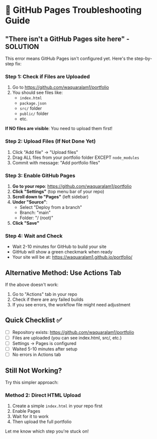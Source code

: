# 🔧 GitHub Pages Troubleshooting Guide

## "There isn't a GitHub Pages site here" - SOLUTION

This error means GitHub Pages isn't configured yet. Here's the step-by-step fix:

### Step 1: Check if Files are Uploaded
1. Go to https://github.com/waquaralam1/portfolio
2. You should see files like:
   - `index.html`
   - `package.json`
   - `src/` folder
   - `public/` folder
   - etc.

**If NO files are visible**: You need to upload them first!

### Step 2: Upload Files (If Not Done Yet)
1. Click "Add file" → "Upload files"
2. Drag ALL files from your portfolio folder EXCEPT `node_modules`
3. Commit with message: "Add portfolio files"

### Step 3: Enable GitHub Pages
1. **Go to your repo**: https://github.com/waquaralam1/portfolio
2. **Click "Settings"** (top menu bar of your repo)
3. **Scroll down to "Pages"** (left sidebar)
4. **Under "Source"**:
   - Select "Deploy from a branch"
   - Branch: "main" 
   - Folder: "/ (root)"
5. **Click "Save"**

### Step 4: Wait and Check
- Wait 2-10 minutes for GitHub to build your site
- GitHub will show a green checkmark when ready
- Your site will be at: https://waquaralam1.github.io/portfolio/

## Alternative Method: Use Actions Tab

If the above doesn't work:

1. Go to "Actions" tab in your repo
2. Check if there are any failed builds
3. If you see errors, the workflow file might need adjustment

## Quick Checklist ✅

- [ ] Repository exists: https://github.com/waquaralam1/portfolio
- [ ] Files are uploaded (you can see index.html, src/, etc.)
- [ ] Settings → Pages is configured
- [ ] Waited 5-10 minutes after setup
- [ ] No errors in Actions tab

## Still Not Working?

Try this simpler approach:

### Method 2: Direct HTML Upload
1. Create a simple `index.html` in your repo first
2. Enable Pages
3. Wait for it to work
4. Then upload the full portfolio

Let me know which step you're stuck on!

